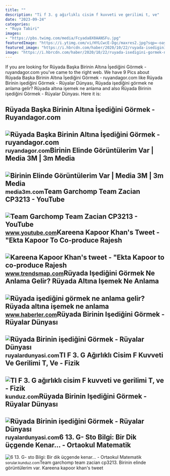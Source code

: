 ```yaml
---
title: ""
description: "Ti f 3. g ağırlıklı cisim f kuvveti ve gerilimi t, ve"
date: "2023-09-24"
categories:
- "Ruya Tabiri"
images:
- "https://pbs.twimg.com/media/Fcyada8X0AANSFu.jpg"
featuredImage: "https://i.ytimg.com/vi/HYLCwcE-Dgc/maxres2.jpg?sqp=-oaymwEoCIAKENAF8quKqQMcGADwAQH4AYwCgALgA4oCDAgAEAEYRSBHKGUwDw==&amp;rs=AOn4CLC_ulBvmvqa2cf2uT56Qfk3FCYaDA"
featured_image: "https://i.hbrcdn.com/haber/2020/10/22/ruyada-isedigini-gormek-ne-anlama-gelir-ruyada-13684766_9769_amp.jpg"
image: "https://i.hbrcdn.com/haber/2020/10/22/ruyada-isedigini-gormek-ne-anlama-gelir-ruyada-13684766_9769_amp.jpg"
---
```


If you are looking for Rüyada Başka Birinin Altına İşediğini Görmek - ruyandagor.com you've came to the right web. We have 9 Pics about Rüyada Başka Birinin Altına İşediğini Görmek - ruyandagor.com like Rüyada Birinin işediğini Görmek - Rüyalar Dünyası, Rüyada işediğini görmek ne anlama gelir? Rüyada altına işemek ne anlama and also Rüyada Birinin işediğini Görmek - Rüyalar Dünyası. Here it is:

Rüyada Başka Birinin Altına İşediğini Görmek - Ruyandagor.com
-------------------------------------------------------------

 ![Rüyada Başka Birinin Altına İşediğini Görmek - ruyandagor.com](https://images.ruyandagor.com/2017/05/baska-birinin-altina-isedigini-gormek-0023.jpg) <small>ruyandagor.com</small>Birinin Elinde Görüntülerim Var | Media 3M | 3m Media
-----------------------------------------------------

 ![Birinin Elinde Görüntülerim Var | Media 3M | 3m Media](https://media3m.com/wp-content/uploads/2022/02/Birinin-Elinde-Görüntülerim-Var-1024x683.jpeg) <small>media3m.com</small>Team Garchomp Team Zacian CP3213 - YouTube
------------------------------------------

 ![Team Garchomp Team Zacian CP3213 - YouTube](https://i.ytimg.com/vi/HYLCwcE-Dgc/maxres2.jpg?sqp=-oaymwEoCIAKENAF8quKqQMcGADwAQH4AYwCgALgA4oCDAgAEAEYRSBHKGUwDw==&rs=AOn4CLC_ulBvmvqa2cf2uT56Qfk3FCYaDA) <small>www.youtube.com</small>Kareena Kapoor Khan's Tweet - "Ekta Kapoor To Co-produce Rajesh
---------------------------------------------------------------

 ![Kareena Kapoor Khan's tweet - "Ekta Kapoor to co-produce Rajesh](https://pbs.twimg.com/media/Fcyada8X0AANSFu.jpg) <small>www.trendsmap.com</small>Rüyada Işediğini Görmek Ne Anlama Gelir? Rüyada Altına Işemek Ne Anlama
-----------------------------------------------------------------------

 ![Rüyada işediğini görmek ne anlama gelir? Rüyada altına işemek ne anlama](https://i.hbrcdn.com/haber/2020/10/22/ruyada-isedigini-gormek-ne-anlama-gelir-ruyada-13684766_9769_amp.jpg) <small>www.haberler.com</small>Rüyada Birinin Işediğini Görmek - Rüyalar Dünyası
-------------------------------------------------

 ![Rüyada Birinin işediğini Görmek - Rüyalar Dünyası](http://ruyalardunyasi.com/wp-content/uploads/2019/07/ruyada-birinin-isedigini-rahatladigini-gormek-1024x576.jpg) <small>ruyalardunyasi.com</small>TI F 3. G Ağırlıklı Cisim F Kuvveti Ve Gerilimi T, Ve - Fizik
-------------------------------------------------------------

 ![TI F 3. G ağırlıklı cisim F kuvveti ve gerilimi T, ve - Fizik](https://media.kunduz.com/media/question/seo/raw/20220327154618461350-4114160_n2GGnDC8X.jpg?h=512) <small>kunduz.com</small>Rüyada Birinin Işediğini Görmek - Rüyalar Dünyası
-------------------------------------------------

 ![Rüyada Birinin işediğini Görmek - Rüyalar Dünyası](http://ruyalardunyasi.com/wp-content/uploads/2018/10/birinin-isedigini.jpg) <small>ruyalardunyasi.com</small>6 13. G- Sto Bilgi: Bir Dik üçgende Kenar... - Ortaokul Matematik
-----------------------------------------------------------------

 ![6 13. G- sto Bilgi: Bir dik üçgende kenar... - Ortaokul Matematik](https://media.kunduz.com/media/question/seo/raw/20220408160637098856-4394929_xvzb7L7IL.jpeg?h=512) <small>sorular.kunduz.com</small>Team garchomp team zacian cp3213. Birinin elinde görüntülerim var. Kareena kapoor khan's tweet

